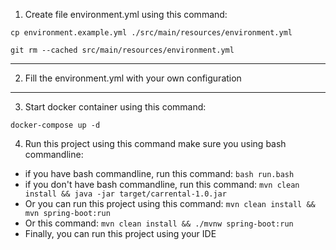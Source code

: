 1. Create file environment.yml using this command:

```
cp environment.example.yml ./src/main/resources/environment.yml
```

```
git rm --cached src/main/resources/environment.yml
```

---

2. Fill the environment.yml with your own configuration

---

3. Start docker container using this command:

```
docker-compose up -d
```

4. Run this project using this command make sure you using bash commandline:

- if you have bash commandline, run this command:
  `bash run.bash`
- if you don't have bash commandline, run this command:
  `mvn clean install && java -jar target/carrental-1.0.jar`
- Or you can run this project using this command:
  `mvn clean install && mvn spring-boot:run`
- Or this command:
  `mvn clean install && ./mvnw spring-boot:run`
- Finally, you can run this project using your IDE
